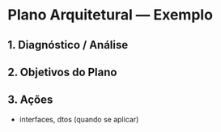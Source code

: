 # Plano Arquitetural — Exemplo

## 1. Diagnóstico / Análise

## 2. Objetivos do Plano

## 3. Ações
- interfaces, dtos (quando se aplicar)
